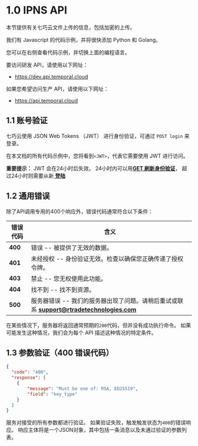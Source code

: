 # 1.0 IPNS API

本节提供有关七巧云文件上传的信息，包括加密的上传。

我们有 Javascript 的代码示例，并将很快添加 Python 和 Golang。

您可以在右侧查看代码示例，并切换上面的编程语言。

要访问研发 API，请使用以下网址：

* https://dev.api.temporal.cloud

如果您希望访问生产 API，请使用以下网址：

* https://api.temporal.cloud

## 1.1 账号验证

七巧云使用 JSON Web Tokens （JWT） 进行身份验证，可通过 `POST login`  来登录。

在本文档的所有代码示例中，您将看到`<JWT>`，代表它需要使用 JWT 进行访问。

<aside class="success">
<b>重要提示：</b>
  JWT 会在24小时后失效。
  24小时内可以用<b><a href="/account.html#get-refreshed-auth-token">GET 刷新身份验证</a></b>，
  超过24小时则需要从新<b><a href="/account.html#post-login"> 登陆</a></b>
</aside>

## 1.2 通用错误

除了API调用专用的400个响应外，错误代码通常符合以下条件：

错误代码    |  含义
---------- | -------
<b>400</b> | 错误 -- 被提供了无效的数据。
<b>401</b> | 未经授权 -- 身份验证无效。检查以确保您正确传递了授权令牌。
<b>403</b> | 禁止 -- 您无权使用此功能。
<b>404</b> | 找不到 -- 找不到资源。
<b>500</b> | 服务器错误 -- 我们的服务器出现了问题。请稍后重试或联系 <b>support@rtradetechnologies.com</b>

在某些情况下，服务器将返回通常预期的`200`代码，但并没有成功执行命令。
如果可能发生这种情况，我们会为每个 API 描述这种情况的特定条件。

## 1.3 参数验证（400 错误代码）

```json
{
  "code": "400",
  "response": [
    {
        "message": "Must be one of: RSA, ED25519",
        "field": "key_type"
    }
  ]
}
```

服务对接受的所有参数都进行验证。 如果验证失败，触发触发状态为`400`的错误响应。 响应主体将是一个JSON对象，其中包括一条消息以及未通过验证的参数列表。
